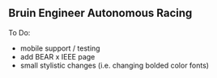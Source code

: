 ## Bruin Engineer Autonomous Racing

To Do:
- mobile support / testing 
- add BEAR x IEEE page
- small stylistic changes (i.e. changing bolded color fonts)
